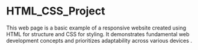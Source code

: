 # HTML_CSS_Project
This web page is a basic example of a responsive website created using HTML for structure and CSS for styling. It demonstrates fundamental web development concepts and prioritizes adaptability across various devices .
